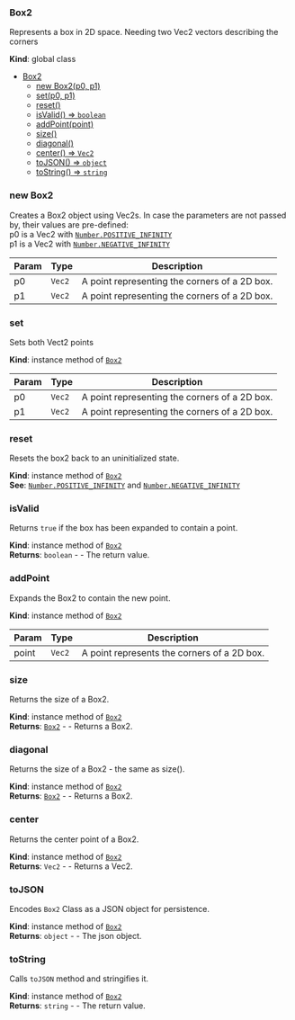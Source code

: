 <a name="Box2"></a>

### Box2
Represents a box in 2D space. Needing two Vec2 vectors describing the corners

**Kind**: global class  

* [Box2](#Box2)
    * [new Box2(p0, p1)](#new-Box2)
    * [set(p0, p1)](#set)
    * [reset()](#reset)
    * [isValid() ⇒ <code>boolean</code>](#isValid)
    * [addPoint(point)](#addPoint)
    * [size()](#size)
    * [diagonal()](#diagonal)
    * [center() ⇒ <code>Vec2</code>](#center)
    * [toJSON() ⇒ <code>object</code>](#toJSON)
    * [toString() ⇒ <code>string</code>](#toString)

<a name="new_Box2_new"></a>

### new Box2
Creates a Box2 object using Vec2s.
In case the parameters are not passed by, their values are pre-defined:
<br>
p0 is a Vec2 with [`Number.POSITIVE_INFINITY`](https://developer.mozilla.org/en-US/docs/Web/JavaScript/Reference/Global_Objects/Number/POSITIVE_INFINITY)
<br>
p1 is a Vec2 with [`Number.NEGATIVE_INFINITY`](https://developer.mozilla.org/en-US/docs/Web/JavaScript/Reference/Global_Objects/Number/NEGATIVE_INFINITY)


| Param | Type | Description |
| --- | --- | --- |
| p0 | <code>Vec2</code> | A point representing the corners of a 2D box. |
| p1 | <code>Vec2</code> | A point representing the corners of a 2D box. |

<a name="Box2+set"></a>

### set
Sets both Vect2 points

**Kind**: instance method of [<code>Box2</code>](#Box2)  

| Param | Type | Description |
| --- | --- | --- |
| p0 | <code>Vec2</code> | A point representing the corners of a 2D box. |
| p1 | <code>Vec2</code> | A point representing the corners of a 2D box. |

<a name="Box2+reset"></a>

### reset
Resets the box2 back to an uninitialized state.

**Kind**: instance method of [<code>Box2</code>](#Box2)  
**See**: [`Number.POSITIVE_INFINITY`](https://developer.mozilla.org/en-US/docs/Web/JavaScript/Reference/Global_Objects/Number/POSITIVE_INFINITY)
and [`Number.NEGATIVE_INFINITY`](https://developer.mozilla.org/en-US/docs/Web/JavaScript/Reference/Global_Objects/Number/NEGATIVE_INFINITY)  
<a name="Box2+isValid"></a>

### isValid
Returns `true` if the box has been expanded to contain a point.

**Kind**: instance method of [<code>Box2</code>](#Box2)  
**Returns**: <code>boolean</code> - - The return value.  
<a name="Box2+addPoint"></a>

### addPoint
Expands the Box2 to contain the new point.

**Kind**: instance method of [<code>Box2</code>](#Box2)  

| Param | Type | Description |
| --- | --- | --- |
| point | <code>Vec2</code> | A point represents the corners of a 2D box. |

<a name="Box2+size"></a>

### size
Returns the size of a Box2.

**Kind**: instance method of [<code>Box2</code>](#Box2)  
**Returns**: [<code>Box2</code>](#Box2) - - Returns a Box2.  
<a name="Box2+diagonal"></a>

### diagonal
Returns the size of a Box2 - the same as size().

**Kind**: instance method of [<code>Box2</code>](#Box2)  
**Returns**: [<code>Box2</code>](#Box2) - - Returns a Box2.  
<a name="Box2+center"></a>

### center
Returns the center point of a Box2.

**Kind**: instance method of [<code>Box2</code>](#Box2)  
**Returns**: <code>Vec2</code> - - Returns a Vec2.  
<a name="Box2+toJSON"></a>

### toJSON
Encodes `Box2` Class as a JSON object for persistence.

**Kind**: instance method of [<code>Box2</code>](#Box2)  
**Returns**: <code>object</code> - - The json object.  
<a name="Box2+toString"></a>

### toString
Calls `toJSON` method and stringifies it.

**Kind**: instance method of [<code>Box2</code>](#Box2)  
**Returns**: <code>string</code> - - The return value.  
